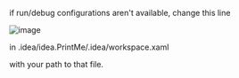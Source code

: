 if run/debug configurations aren't available, change this line

![image](https://github.com/user-attachments/assets/b95727e7-f0d4-444e-9173-c148fbbe98e8)

in 
.idea/idea.PrintMe/.idea/workspace.xaml

with your path to that file.
